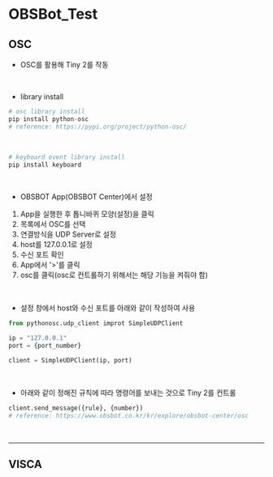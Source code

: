 # OBSBot_Test

## OSC
- OSC를 활용해 Tiny 2를 작동

<br>

- library install
```py
# osc library install
pip install python-osc
# reference: https://pypi.org/project/python-osc/
```

<br>

```py
# keyboard event library install
pip install keyboard
```

<br>

- OBSBOT App(OBSBOT Center)에서 설정 <br>
1. App을 실행한 후 톱니바퀴 모양(설정)을 클릭
2. 목록에서 OSC를 선택 
3. 연결방식을 UDP Server로 설정
4. host를 127.0.0.1로 설정
5. 수신 포트 확인
6. App에서 '>'를 클릭
7. osc를 클릭(osc로 컨트롤하기 위해서는 해당 기능을 켜줘야 함)
   
<br>

- 설정 창에서 host와 수신 포트를 아래와 같이 작성하여 사용
```py
from pythonosc.udp_client improt SimpleUDPClient

ip = "127.0.0.1"
port = {port_number}

client = SimpleUDPClient(ip, port)
```

<br>

- 아래와 같이 정해진 규칙에 따라 명령어를 보내는 것으로 Tiny 2를 컨트롤
```py
client.send_message({rule}, {number})
# reference: https://www.obsbot.co.kr/kr/explore/obsbot-center/osc
```

<br>

---

## VISCA
